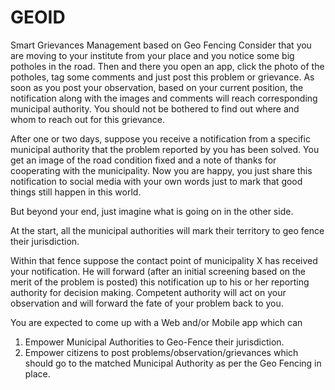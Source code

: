 # GEOID
Smart Grievances Management based on Geo Fencing
 Consider that you are moving to your institute from your place and you notice some big potholes in the road. Then and there you open an app, click the photo of the potholes, tag some comments and just post this problem or grievance. As soon as you post your observation, based on your current position, the notification along with the images and comments will reach corresponding municipal authority. You should not be bothered to find out where and whom to reach out for this grievance.

After one or two days, suppose you receive a notification from a specific municipal authority that the problem reported by you has been solved. You get an image of the road condition fixed and a note of thanks for cooperating with the municipality. Now you are happy, you just share this notification to social media with your own words just to mark that good things still happen in this world.

But beyond your end, just imagine what is going on in the other side.

At the start, all the municipal authorities will mark their territory to geo fence their jurisdiction.

Within that fence suppose the contact point of municipality X has received your notification. He will forward (after an initial screening based on the merit of the problem is posted) this notification up to his or her reporting authority for decision making. Competent authority will act on your observation and will forward the fate of your problem back to you.

You are expected to come up with a Web and/or Mobile app which can

   1. Empower Municipal Authorities to Geo-Fence their jurisdiction.
   2. Empower citizens to post problems/observation/grievances which should go to the matched Municipal Authority as per the Geo Fencing in place.

